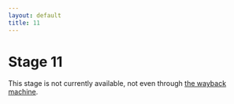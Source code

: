 ```yaml
---
layout: default
title: 11
---
```



# Stage 11
This stage is not currently available, not even through [the wayback machine](https://web.archive.org/). 